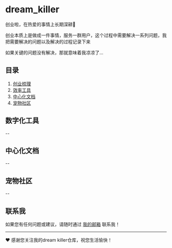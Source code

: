 # dream_killer

创业啦，在热爱的事情上长期深耕💪

创业本质上是做成一件事情，服务一群用户，这个过程中需要解决一系列问题，我把需要解决的问题以及解决的过程记录下来

如果关键的问题没有解决，那就意味着我凉凉了...



## 目录

1. [创业梳理](./创业梳理.md)
2. [效率工具](./效率工具.md)
2. [中心化文档](./中心化文档.md)
4. [宠物社区](./宠物社区.md)


## 数字化工具

--

## 中心化文档

--

## 宠物社区

--


## 联系我

如果您有任何问题或建议，请随时通过 [我的邮箱](mailto:szqworking@gmail.com) 联系我！

---

:heart: 感谢您关注我的dream killer仓库，祝您生活愉快！
